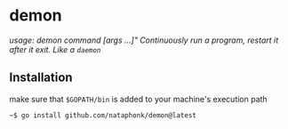 # demon

*usage: demon command [args ...]"
Continuously run a program, restart it after it exit. Like a `daemon`*

## Installation

make sure that `$GOPATH/bin` is added to your machine's execution path

```bash
~$ go install github.com/nataphonk/demon@latest
```